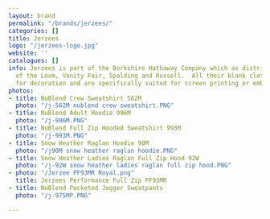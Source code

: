 ```yaml
---
layout: brand
permalink: "/brands/jerzees/"
categories: []
title: Jerzees
logo: "/jerzees-logo.jpg"
website: ''
catalogues: []
info: Jerzees is part of the Berkshire Hathaway Company which as distributes Fruit
  of the Loom, Vanity Fair, Spalding and Russell.  All their blank clothing is designed
  for decoration and are specifically suited for screen printing or embroidery.
photos:
- title: NuBlend Crew Sweatshirt 562M
  photo: "/j-562M nublend crew sweatshirt.PNG"
- title: NuBlend Adult Hoodie 996M
  photo: "/j-996M.PNG"
- title: NuBlend Full Zip Hooded Sweatshirt 993M
  photo: "/j-993M.PNG"
- title: Snow Heather Raglan Hoodie 90M
  photo: "/j90M snow heather raglan hoodie.PNG"
- title: Snow Heather Ladies Raglan Full Zip Hood 92W
  photo: "/j-92W snow heather ladies raglan full zip hood.PNG"
- photo: "/Jerzee PF93MR Royal.png"
  title: Jerzees Performance Full Zip PF93MR
- title: NuBlend Pocketed Jogger Sweatpants
  photo: "/j-975MP.PNG"

---
```

